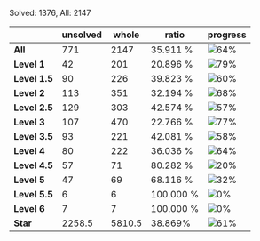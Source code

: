 Solved: 1376, All: 2147

| |unsolved|whole|ratio|progress|
|----|----|----|----|----|
|**All**| 771 | 2147 | 35.911 %| ![64%](https://progress-bar.dev/64?title=All) |
|**Level 1**| 42 | 201 | 20.896 %| ![79%](https://progress-bar.dev/79?title=Level+1++)|
|**Level 1.5**| 90 | 226 | 39.823 %| ![60%](https://progress-bar.dev/60?title=Level+1.5)|
|**Level 2**| 113 | 351 | 32.194 %| ![68%](https://progress-bar.dev/68?title=Level+2++)|
|**Level 2.5**| 129 | 303 | 42.574 %| ![57%](https://progress-bar.dev/57?title=Level+2.5)|
|**Level 3**| 107 | 470 | 22.766 %| ![77%](https://progress-bar.dev/77?title=Level+3++)|
|**Level 3.5**| 93 | 221 | 42.081 %| ![58%](https://progress-bar.dev/58?title=Level+3.5)|
|**Level 4**| 80 | 222 | 36.036 %| ![64%](https://progress-bar.dev/64?title=Level+4++)|
|**Level 4.5**| 57 | 71 | 80.282 %| ![20%](https://progress-bar.dev/20?title=Level+4.5)|
|**Level 5**| 47 | 69 | 68.116 %| ![32%](https://progress-bar.dev/32?title=Level+5++)|
|**Level 5.5**| 6 | 6 | 100.000 %| ![0%](https://progress-bar.dev/0?title=Level+5.5)|
|**Level 6**| 7 | 7 | 100.000 %| ![0%](https://progress-bar.dev/0?title=Level+6++)|
|**Star**|2258.5 | 5810.5 |38.869%| ![61%](https://progress-bar.dev/61?title=Star) |
